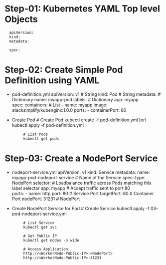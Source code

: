 # Step-01: Kubernetes YAML Top level Objects
      apiVersion:
      kind:
      metadata:
      
      spec:
# Step-02: Create Simple Pod Definition using YAML
 - pod-definition.yml
      apiVersion: v1 # String
      kind: Pod  # String
      metadata: # Dictionary
        name: myapp-pod
        labels: # Dictionary 
          app: myapp         
      spec:
        containers: # List
          - name: myapp
            image: stacksimplify/kubenginx:1.0.0
            ports:
              - containerPort: 80
      
 - Create Pod
            # Create Pod
            kubectl create -f pod-definition.yml
            [or]
            kubectl apply -f pod-definition.yml

            # List Pods
            kubectl get pods

# Step-03: Create a NodePort Service
 - nodeport-service.yml
            apiVersion: v1
            kind: Service
            metadata:
              name: myapp-pod-nodeport-service  # Name of the Service
            spec:
              type: NodePort
              selector:
              # Loadbalance traffic across Pods matching this label selector
                app: myapp
              # Accept traffic sent to port 80    
              ports: 
                - name: http
                  port: 80    # Service Port
                  targetPort: 80 # Container Port
                  nodePort: 31231 # NodePort
      
 - Create NodePort Service for Pod
            # Create Service
            kubectl apply -f 03-pod-nodeport-service.yml

            # List Service
            kubectl get svc

            # Get Public IP
            kubectl get nodes -o wide

            # Access Application
            http://<WorkerNode-Public-IP>:<NodePort>
            http://<WorkerNode-Public-IP>:31231